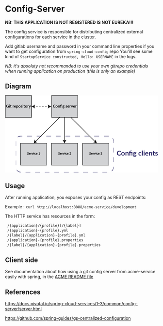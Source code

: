 # Config-Server

**NB: THIS APPLICATION IS NOT REGISTERED IS NOT EUREKA!!!**
 
The config service is responsible for distributing centralized external configurations for each service in the cluster.

Add gitlab username and password in your command line properties if you want to get configuration from `spring-cloud-config` repo
You'ill see some kind of  `StartupService constructed, Hello: USERNAME` in the logs.

*NB: it's absoluty not recommanded to use your own gitrepo credentials when running application on production (this is only an example)*

## Diagram
 
 ![](spring-cloud-config.png)
 
## Usage
 
After running application, you exposes your config as REST endpoints:
 
Example : `curl http://localhost:8888/acme-service/development`
 
 The HTTP service has resources in the form:
 
     /{application}/{profile}[/{label}]
     /{application}-{profile}.yml
     /{label}/{application}-{profile}.yml
     /{application}-{profile}.properties
     /{label}/{application}-{profile}.properties
 
## Client side

See documentation about how using a git config server from acme-service easily with spring, in the [ACME README file](https://gitlab.talanlabs.com/microservices-seeds/spring-cloud-seed/blob/master/acme-service/README.md)


## References

https://docs.pivotal.io/spring-cloud-services/1-3/common/config-server/server.html

https://github.com/spring-guides/gs-centralized-configuration

